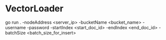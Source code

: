 # VectorLoader

go run . -nodeAddress <server_ip> -bucketName <bucket_name> -username <username> -password <password> -startIndex <start_doc_id> -endIndex <end_doc_id> -batchSize <batch_size_for_insert>
